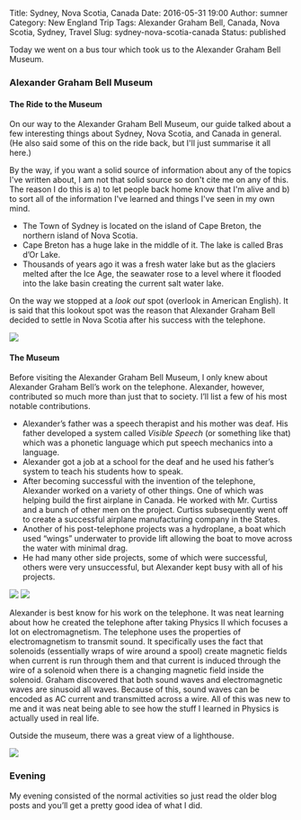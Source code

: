 Title: Sydney, Nova Scotia, Canada
Date: 2016-05-31 19:00
Author: sumner
Category: New England Trip
Tags: Alexander Graham Bell, Canada, Nova Scotia, Sydney, Travel
Slug: sydney-nova-scotia-canada
Status: published

Today we went on a bus tour which took us to the Alexander Graham Bell
Museum.

### Alexander Graham Bell Museum

#### The Ride to the Museum

On our way to the Alexander Graham Bell Museum, our guide talked about a
few interesting things about Sydney, Nova Scotia, and Canada in general.
(He also said some of this on the ride back, but I'll just summarise it
all here.)

By the way, if you want a solid source of information about any of the
topics I've written about, I am not that solid source so don't cite me
on any of this. The reason I do this is a) to let people back home know
that I'm alive and b) to sort all of the information I've learned and
things I've seen in my own mind.

-   The Town of Sydney is located on the island of Cape Breton, the
    northern island of Nova Scotia.
-   Cape Breton has a huge lake in the middle of it. The lake is called
    Bras d’Or Lake.
-   Thousands of years ago it was a fresh water lake but as the glaciers
    melted after the Ice Age, the seawater rose to a level where it
    flooded into the lake basin creating the current salt water lake.

On the way we stopped at a *look out* spot (overlook in American
English). It is said that this lookout spot was the reason that
Alexander Graham Bell decided to settle in Nova Scotia after his success
with the telephone.

[![]({static}/images/new-england-trip/nova-scotia1.jpg)]({static}/images/new-england-trip/nova-scotia1.jpg)

#### The Museum

Before visiting the Alexander Graham Bell Museum, I only knew about
Alexander Graham Bell’s work on the telephone. Alexander, however,
contributed so much more than just that to society. I’ll list a few of
his most notable contributions.

-   Alexander’s father was a speech therapist and his mother was deaf.
    His father developed a system called *Visible Speech* (or something
    like that) which was a phonetic language which put speech mechanics
    into a language.
-   Alexander got a job at a school for the deaf and he used his
    father’s system to teach his students how to speak.
-   After becoming successful with the invention of the telephone,
    Alexander worked on a variety of other things. One of which was
    helping build the first airplane in Canada. He worked with Mr.
    Curtiss and a bunch of other men on the project. Curtiss
    subsequently went off to create a successful airplane manufacturing
    company in the States.
-   Another of his post-telephone projects was a hydroplane, a boat
    which used “wings” underwater to provide lift allowing the boat to
    move across the water with minimal drag.
-   He had many other side projects, some of which were successful,
    others were very unsuccessful, but Alexander kept busy with all of
    his projects.

[![]({static}/images/new-england-trip/nova-scotia2.jpg)]({static}/images/new-england-trip/nova-scotia2.jpg)
[![]({static}/images/new-england-trip/nova-scotia3.jpg)]({static}/images/new-england-trip/nova-scotia3.jpg)

Alexander is best know for his work on the telephone. It was neat
learning about how he created the telephone after taking Physics II
which focuses a lot on electromagnetism. The telephone uses the
properties of electromagnetism to transmit sound. It specifically uses
the fact that solenoids (essentially wraps of wire around a spool)
create magnetic fields when current is run through them and that current
is induced through the wire of a solenoid when there is a changing
magnetic field inside the solenoid. Graham discovered that both sound
waves and electromagnetic waves are sinusoid all waves. Because of this,
sound waves can be encoded as AC current and transmitted across a wire.
All of this was new to me and it was neat being able to see how the
stuff I learned in Physics is actually used in real life.

Outside the museum, there was a great view of a lighthouse.

[![]({static}/images/new-england-trip/nova-scotia4.jpg)]({static}/images/new-england-trip/nova-scotia4.jpg)

### Evening

My evening consisted of the normal activities so just read the older
blog posts and you’ll get a pretty good idea of what I did.
